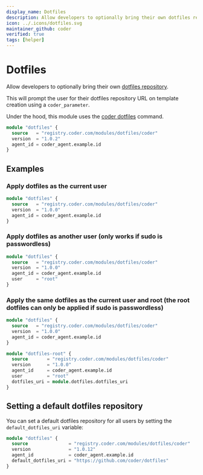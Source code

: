 ```yaml
---
display_name: Dotfiles
description: Allow developers to optionally bring their own dotfiles repository to customize their shell and IDE settings!
icon: ../.icons/dotfiles.svg
maintainer_github: coder
verified: true
tags: [helper]
---
```


# Dotfiles

Allow developers to optionally bring their own [dotfiles repository](https://dotfiles.github.io).

This will prompt the user for their dotfiles repository URL on template creation using a `coder_parameter`.

Under the hood, this module uses the [coder dotfiles](https://coder.com/docs/v2/latest/dotfiles) command.

```tf
module "dotfiles" {
  source   = "registry.coder.com/modules/dotfiles/coder"
  version  = "1.0.2"
  agent_id = coder_agent.example.id
}
```

## Examples

### Apply dotfiles as the current user

```tf
module "dotfiles" {
  source   = "registry.coder.com/modules/dotfiles/coder"
  version  = "1.0.0"
  agent_id = coder_agent.example.id
}
```

### Apply dotfiles as another user (only works if sudo is passwordless)

```tf
module "dotfiles" {
  source   = "registry.coder.com/modules/dotfiles/coder"
  version  = "1.0.0"
  agent_id = coder_agent.example.id
  user     = "root"
}
```

### Apply the same dotfiles as the current user and root (the root dotfiles can only be applied if sudo is passwordless)

```tf
module "dotfiles" {
  source   = "registry.coder.com/modules/dotfiles/coder"
  version  = "1.0.0"
  agent_id = coder_agent.example.id
}

module "dotfiles-root" {
  source       = "registry.coder.com/modules/dotfiles/coder"
  version      = "1.0.0"
  agent_id     = coder_agent.example.id
  user         = "root"
  dotfiles_uri = module.dotfiles.dotfiles_uri
}
```

## Setting a default dotfiles repository

You can set a default dotfiles repository for all users by setting the `default_dotfiles_uri` variable:

```tf
module "dotfiles" {
  source               = "registry.coder.com/modules/dotfiles/coder"
  version              = "1.0.12"
  agent_id             = coder_agent.example.id
  default_dotfiles_uri = "https://github.com/coder/dotfiles"
}
```
